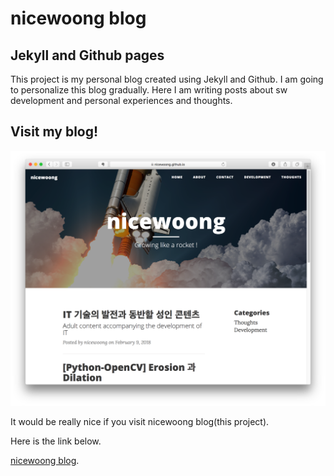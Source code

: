 # nicewoong blog



## Jekyll and Github pages

This project is my personal blog created using Jekyll and Github. 
I am going to personalize this blog gradually.
Here I am writing posts about sw development and personal experiences and thoughts.

## Visit my blog! 

<img src="https://raw.githubusercontent.com/nicewoong/nicewoong.github.io/master/assets/screenshot_nicewoong_dev_blog.png" alt="screenshot_nicewoong_dev_blog" style="width:800px" />


It would be really nice if you visit nicewoong blog(this project).  

Here is the link below. 

[nicewoong blog](https://nicewoong.github.io "go to the blog").



<!---->
<!--Command for getting a localhost test on Cloud9 -->
<!--  jekyll serve --host $IP --port $PORT --baseurl ''   -->
<!-- A link to the post about "Adding Categories and Tags on Jekyll blog" -->
<!-- https://www.mikeapted.com/jekyll/2015/12/30/category-and-tag-archives-in-jekyll-no-plugins/ -->